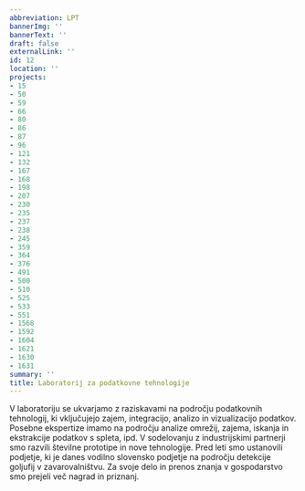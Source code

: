 ```yaml
---
abbreviation: LPT
bannerImg: ''
bannerText: ''
draft: false
externalLink: ''
id: 12
location: ''
projects:
- 15
- 50
- 59
- 66
- 80
- 86
- 87
- 96
- 121
- 132
- 167
- 168
- 198
- 207
- 230
- 235
- 237
- 238
- 245
- 359
- 364
- 376
- 491
- 500
- 510
- 525
- 533
- 551
- 1568
- 1592
- 1604
- 1621
- 1630
- 1631
summary: ''
title: Laboratorij za podatkovne tehnologije
---
```


V laboratoriju se ukvarjamo z raziskavami na področju podatkovnih tehnologij, ki vključujejo zajem, integracijo, analizo in vizualizacijo podatkov. Posebne ekspertize imamo na področju analize omrežij, zajema, iskanja in ekstrakcije podatkov s spleta, ipd. V sodelovanju z industrijskimi partnerji smo razvili številne prototipe in nove tehnologije. Pred leti smo ustanovili podjetje, ki je danes vodilno slovensko podjetje na področju detekcije goljufij v zavarovalništvu. Za svoje delo in prenos znanja v gospodarstvo smo prejeli več nagrad in priznanj.